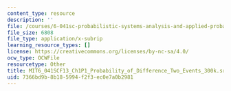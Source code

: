 ```yaml
---
content_type: resource
description: ''
file: /courses/6-041sc-probabilistic-systems-analysis-and-applied-probability-fall-2013/7366bd9b8b185994f2f3ec0e7a0b2981_MIT6_041SCF13_Ch1P1_Probability_of_Difference_Two_Events_300k.srt
file_size: 6808
file_type: application/x-subrip
learning_resource_types: []
license: https://creativecommons.org/licenses/by-nc-sa/4.0/
ocw_type: OCWFile
resourcetype: Other
title: MIT6_041SCF13_Ch1P1_Probability_of_Difference_Two_Events_300k.srt
uid: 7366bd9b-8b18-5994-f2f3-ec0e7a0b2981
---
```

